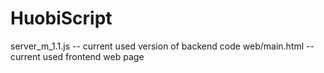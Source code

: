 # HuobiScript

server_m_1.1.js -- current used version of backend code
web/main.html --current used frontend web page
